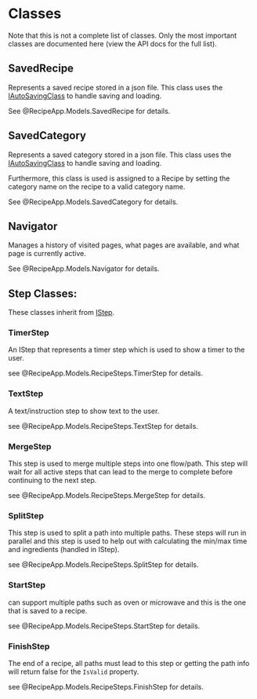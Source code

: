 ﻿# Classes
Note that this is not a complete list of classes.
Only the most important classes are documented here (view the API docs for the full list).

## SavedRecipe
Represents a saved recipe stored in a json file.
This class uses the [IAutoSavingClass](interfaces-and-abstract-classes.md#iautosavingclass) to handle saving and loading.

See @RecipeApp.Models.SavedRecipe for details.

## SavedCategory
Represents a saved category stored in a json file.
This class uses the [IAutoSavingClass](interfaces-and-abstract-classes.md#iautosavingclass) to handle saving and loading.

Furthermore, this class is used is assigned to a Recipe by setting the category name on the recipe to a valid category name.

See @RecipeApp.Models.SavedCategory for details.

## Navigator
Manages a history of visited pages, what pages are available, and what page is currently active.

See @RecipeApp.Models.Navigator for details.

## Step Classes:
These classes inherit from [IStep](interfaces-and-abstract-classes.md#istep).

### TimerStep
An IStep that represents a timer step which is used to show a timer to the user.

see @RecipeApp.Models.RecipeSteps.TimerStep for details.

### TextStep
A text/instruction step to show text to the user.

see @RecipeApp.Models.RecipeSteps.TextStep for details.

### MergeStep
This step is used to merge multiple steps into one flow/path.
This step will wait for all active steps that can lead to the merge to complete before continuing to the next step.

see @RecipeApp.Models.RecipeSteps.MergeStep for details.

### SplitStep
This step is used to split a path into multiple paths.
These steps will run in parallel and this step is used to help out with calculating the min/max time and ingredients (handled in IStep).

see @RecipeApp.Models.RecipeSteps.SplitStep for details.

### StartStep
can support multiple paths such as oven or microwave and this is the one that is saved to a recipe.

see @RecipeApp.Models.RecipeSteps.StartStep for details.

### FinishStep
The end of a recipe, all paths must lead to this step or getting the path info will return false for the `IsValid` property.

see @RecipeApp.Models.RecipeSteps.FinishStep for details.

